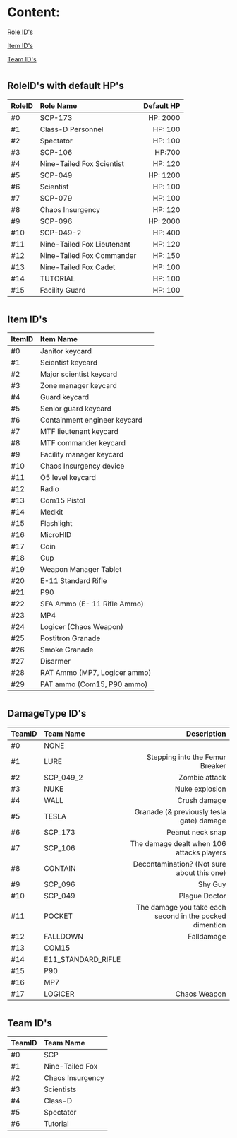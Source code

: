 
# Content:
[Role ID's](https://github.com/Rnen/AdminToolbox/blob/master/RESOURCES.md#roleids-with-default-hps)

[Item ID's](https://github.com/Rnen/AdminToolbox/blob/master/RESOURCES.md#item-ids)

[Team ID's](https://github.com/Rnen/AdminToolbox/blob/master/RESOURCES.md#team-ids)

#
## RoleID's with default HP's
| RoleID | Role Name | Default HP |
| :--- | :--- | ---: |
|#0| SCP-173 | HP: 2000 |
|#1 | Class-D Personnel | HP: 100 |
|#2 | Spectator | HP: 100 |
|#3 | SCP-106 | HP:700 |
|#4 | Nine-Tailed Fox Scientist | HP: 120 |
|#5 | SCP-049 | HP: 1200 |
|#6 | Scientist | HP: 100 |
|#7 | SCP-079 | HP: 100 |
|#8 | Chaos Insurgency | HP: 120 |
|#9 | SCP-096 | HP: 2000 |
|#10 | SCP-049-2 | HP: 400 |
|#11 | Nine-Tailed Fox Lieutenant | HP: 120 |
|#12 | Nine-Tailed Fox Commander | HP: 150 |
|#13 | Nine-Tailed Fox Cadet | HP: 100 |
|#14 | TUTORIAL | HP: 100 |
|#15 | Facility Guard | HP: 100 |

#
## Item ID's
| ItemID | Item Name |
| :--- | :--- | 
|#0| Janitor keycard
|#1| Scientist keycard
|#2| Major scientist keycard
|#3| Zone manager keycard
|#4| Guard keycard
|#5| Senior guard keycard
|#6| Containment engineer keycard
|#7| MTF lieutenant keycard
|#8| MTF commander keycard
|#9| Facility manager keycard
|#10| Chaos Insurgency device
|#11| O5 level keycard
|#12| Radio
|#13| Com15 Pistol
|#14| Medkit
|#15| Flashlight
|#16| MicroHID
|#17| Coin
|#18| Cup
|#19| Weapon Manager Tablet
|#20| E-11 Standard Rifle
|#21| P90
|#22| SFA Ammo (E- 11 Rifle Ammo)
|#23| MP4
|#24| Logicer (Chaos Weapon)
|#25| Postitron Granade
|#26| Smoke Granade
|#27| Disarmer
|#28| RAT Ammo (MP7, Logicer ammo)
|#29| PAT ammo (Com15, P90 ammo)

#
## DamageType ID's
| TeamID | Team Name | Description|
| :--- | :--- | ---:|
#0| NONE | 
#1| LURE | Stepping into the Femur Breaker
#2| SCP_049_2 | Zombie attack
#3| NUKE | Nuke explosion
#4| WALL | Crush damage
#5| TESLA | Granade (& previously tesla gate) damage
#6| SCP_173 | Peanut neck snap
#7| SCP_106 | The damage dealt when 106 attacks players
#8| CONTAIN | Decontamination? (Not sure about this one)
#9| SCP_096 | Shy Guy
#10| SCP_049 | Plague Doctor
#11| POCKET | The damage you take each second in the pocked dimention
#12| FALLDOWN | Falldamage
#13| COM15 | 
#14| E11_STANDARD_RIFLE | 
#15| P90 | 
#16| MP7 | 
#17| LOGICER | Chaos Weapon

#
## Team ID's
| TeamID | Team Name |
| :--- | :--- | 
#0| SCP
#1| Nine-Tailed Fox
#2| Chaos Insurgency
#3| Scientists
#4| Class-D
#5| Spectator
#6| Tutorial
